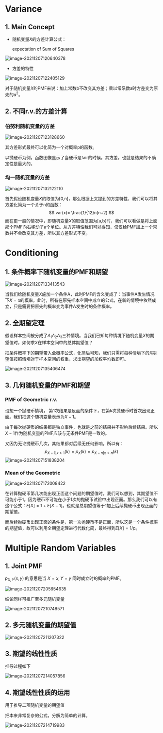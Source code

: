 # Variance

## 1. Main Concept 

- 随机变量$X$的方差计算公式：

   expectation of Sum of Squares

![image-20211207120640378](https://gitee.com/joy_thestraydog/typora/raw/master/img/image-20211207120640378.png)

- 方差的特性

![image-20211207122405129](https://gitee.com/joy_thestraydog/typora/raw/master/img/image-20211207122405129.png)

对于随机变量$X$的PMF来说：加上常数b不改变其方差；乘以常系数a时方差变为原先的$a^2$。

## 2. 不同r.v.的方差计算

### 伯努利随机变量的方差

![image-20211207123128660](https://gitee.com/joy_thestraydog/typora/raw/master/img/image-20211207123128660.png)

其方差形式最终可以化简为一个对概率p的函数。

以抛硬币为例，函数图像显示了当硬币是fair的时候，其方差，也就是结果的不确定性是最大的。

### 均一随机变量的方差

![image-20211207132122110](https://gitee.com/joy_thestraydog/typora/raw/master/img/image-20211207132122110.png)

首先假设随机变量$X$的取值为[0,n]，那么根据上文提到的方差特性，我们可以将其方差化简为一个关于n的函数：
$$
var(x)= \frac{1}{12}n(n+2)
$$
而在更一般的情况中，即随机变量$X$的取值范围为[a,b]时，我们可以看做是将上面那个PMF向右移动了a个单位。从方差特性我们可以得知，仅仅给PMF加上一个常数并不会改变其方差，所以其方差形式不变。

# Conditioning

## 1. 条件概率下随机变量的PMF和期望

![image-20211207133413543](https://gitee.com/joy_thestraydog/typora/raw/master/img/image-20211207133413543.png)

当我们给随机变量$X$施加一个条件A，此时PMF的含义变成了：当事件A发生情况下$X=x$的概率。此时，所有在原先样本空间中成立的公式，在新的情境中依然成立，只是需要把原先的概率变为事件A发生时的条件概率。

## 2. 全期望定理

假设样本空间被分成了$A_1 A_2 A_3$三种情境。当我们已知每种情境下随机变量$X$的期望值时，如何求$X$在样本空间中的总体期望值？

把条件概率下的期望带入全概率公式，化简后可知，我们只需将每种情境下的$X$期望值按照情境对于样本空间的权重，求出期望的加权平均数即可。

![image-20211207135406474](https://gitee.com/joy_thestraydog/typora/raw/master/img/image-20211207135406474.png)

## 3. 几何随机变量的PMF和期望

### PMF of Geometric r.v. 

设想一个抛硬币情境， 第1次结果是反面的条件下，在第k次抛硬币时首次出现正面。我们把这个随机变量表示为$X-1$。

由于每次抛硬币的结果都是独立事件，也就是之前的结果并不影响后续结果。所以$X-1$作为随机变量的PMF应该与无条件PMF是一致的。

又因为无论抛硬币几次，其结果都对后续无任何影响，所以有：
$$
p_{X-1|x>1}(k)=p_X(k)=p_{X-n|x>n}(k)
$$
![image-20211207151838204](https://gitee.com/joy_thestraydog/typora/raw/master/img/image-20211207151838204.png)

### Mean of the Geometric

![image-20211207172008422](https://gitee.com/joy_thestraydog/typora/raw/master/img/image-20211207172008422.png)

在计算抛硬币第几次能出现正面这个问题的期望值时，我们可以想到，其期望值不可能小于1。因为硬币不可能在小于1次的抛硬币试验中出现正面。那么我们可以有这个公式：$E[X]=1+E[X-1]$。也就是总期望值等于1加上后续抛硬币出现正面的期望值。

而后续抛硬币出现正面的条件是，第一次抛硬币不是正面，所以这是一个条件概率的期望值，故可以利用全期望定理进行代数化简，最终得到$E[X]=1/p$。

# Multiple Random Variables

## 1. Joint PMF

$p_{X,Y}(x,y)$ 的意思是当 $X=x,Y=y$ 同时成立时的概率的PMF。

![image-20211207205654635](https://gitee.com/joy_thestraydog/typora/raw/master/img/image-20211207205654635.png)

结论同样可推广至多元随机变量

![image-20211207210748571](https://gitee.com/joy_thestraydog/typora/raw/master/img/image-20211207210748571.png)

## 2. 多元随机变量的期望值

![image-20211207211207322](https://gitee.com/joy_thestraydog/typora/raw/master/img/image-20211207211207322.png)

## 3. 期望的线性性质

推导过程如下

![image-20211207214057856](https://gitee.com/joy_thestraydog/typora/raw/master/img/image-20211207214057856.png)

## 4. 期望线性性质的运用

用于推导二项随机变量的期望值

把本来非常复杂的公式，分解为简单的计算。

![image-20211207214719983](https://gitee.com/joy_thestraydog/typora/raw/master/img/image-20211207214719983.png)

